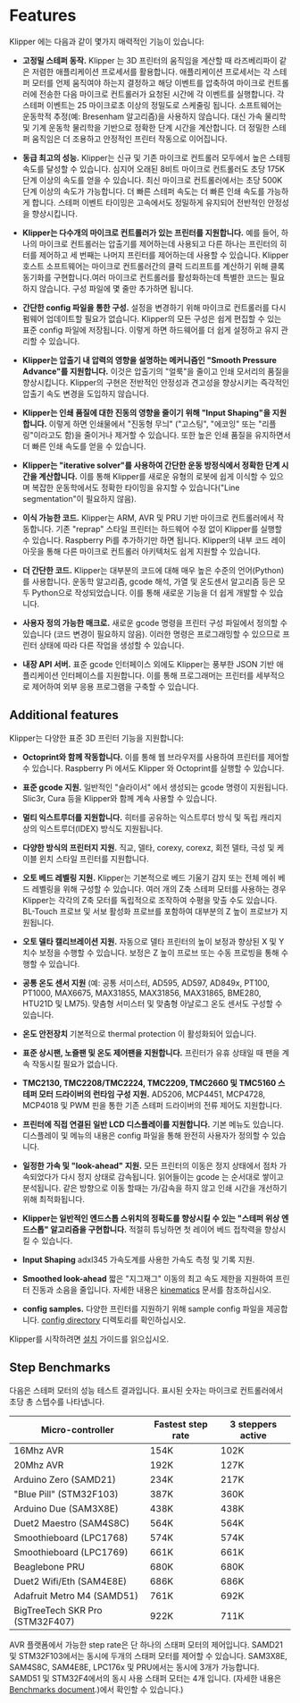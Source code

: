 # Features

Klipper 에는 다음과 같이 몇가지 매력적인 기능이 있습니다:

* <b>고정밀 스테퍼 동작.</b> Klipper 는 3D 프린터의 움직임을 계산할 때 라즈베리파이 같은 저렴한 애플리케이션 프로세서를 활용합니다. 애플리케이션 프로세서는 각 스테퍼 모터를 언제 움직여야 하는지 결정하고 해당 이벤트를 압축하여 마이크로 컨트롤러에 전송한 다음 마이크로 컨트롤러가 요청된 시간에 각 이벤트를 실행합니다. 각 스테퍼 이벤트는 25 마이크로초 이상의 정밀도로 스케줄링 됩니다. 소프트웨어는 운동학적 추정(예: Bresenham 알고리즘)을 사용하지 않습니다. 대신 가속 물리학 및 기계 운동학 물리학을 기반으로 정확한 단계 시간을 계산합니다. 더 정밀한 스테퍼 움직임은 더 조용하고 안정적인 프린터 작동으로 이어집니다.

* <b>동급 최고의 성능.</b> Klipper는 신규 및 기존 마이크로 컨트롤러 모두에서 높은 스테핑 속도를 달성할 수 있습니다. 심지어 오래된 8비트 마이크로 컨트롤러도 초당 175K 단계 이상의 속도를 얻을 수 있습니다. 최신 마이크로 컨트롤러에서는 초당 500K 단계 이상의 속도가 가능합니다. 더 빠른 스테퍼 속도는 더 빠른 인쇄 속도를 가능하게 합니다. 스테퍼 이벤트 타이밍은 고속에서도 정밀하게 유지되어 전반적인 안정성을 향상시킵니다.

* <b>Klipper는 다수개의 마이크로 컨트롤러가 있는 프린터를 지원합니다.</b> 예를 들어, 하나의 마이크로 컨트롤러는 압출기를 제어하는데 사용되고 다른 하나는 프린터의 히터를 제어하고 세 번째는 나머지 프린터를 제어하는데 사용할 수 있습니다. Klipper 호스트 소프트웨어는 마이크로 컨트롤러간의 클럭 드리프트를 계산하기 위해 클록 동기화를 구현합니다.여러 마이크로 컨트롤러를 활성화하는데 특별한 코드는 필요하지 않습니다. 구성 파일에 몇 줄만 추가하면 됩니다.

* <b>간단한 config 파일을 통한 구성.</b> 설정을 변경하기 위해 마이크로 컨트롤러를 다시 펌웨어 업데이트할 필요가 없습니다. Klipper의 모든 구성은 쉽게 편집할 수 있는 표준 config 파일에 저장됩니다. 이렇게 하면 하드웨어를 더 쉽게 설정하고 유지 관리할 수 있습니다.

* <b>Klipper는 압출기 내 압력의 영향을 설명하는 메커니즘인 "Smooth Pressure Advance"를 지원합니다.</b> 이것은 압출기의 "얼룩"을 줄이고 인쇄 모서리의 품질을 향상시킵니다. Klipper의 구현은 전반적인 안정성과 견고성을 향상시키는 즉각적인 압출기 속도 변경을 도입하지 않습니다.

* <b>Klipper는 인쇄 품질에 대한 진동의 영향을 줄이기 위해 "Input Shaping"을 지원합니다.</b> 이렇게 하면 인쇄물에서 "진동형 무늬" ("고스팅", "에코잉" 또는 "리플링"이라고도 함)을 줄이거나 제거할 수 있습니다. 또한 높은 인쇄 품질을 유지하면서 더 빠른 인쇄 속도를 얻을 수 있습니다.

* <b>Klipper는 "iterative solver"를 사용하여 간단한 운동 방정식에서 정확한 단계 시간을 계산합니다.</b> 이를 통해 Klipper를 새로운 유형의 로봇에 쉽게 이식할 수 있으며 복잡한 운동학에서도 정확한 타이밍을 유지할 수 있습니다("Line segmentation"이 필요하지 않음).
 
* <b>이식 가능한 코드.</b> Klipper는 ARM, AVR 및 PRU 기반 마이크로 컨트롤러에서 작동합니다. 기존 "reprap" 스타일 프린터는 하드웨어 수정 없이 Klipper를 실행할 수 있습니다. Raspberry Pi를 추가하기만 하면 됩니다. Klipper의 내부 코드 레이아웃을 통해 다른 마이크로 컨트롤러 아키텍처도 쉽게 지원할 수 있습니다.

* <b>더 간단한 코드.</b> Klipper는 대부분의 코드에 대해 매우 높은 수준의 언어(Python)를 사용합니다. 운동학 알고리즘, gcode 해석, 가열 및 온도센서 알고리즘 등은 모두 Python으로 작성되었습니다. 이를 통해 새로운 기능을 더 쉽게 개발할 수 있습니다.

* <b>사용자 정의 가능한 매크로.</b> 새로운 gcode 명령을 프린터 구성 파일에서 정의할 수 있습니다 (코드 변경이 필요하지 않음). 이러한 명령은 프로그래밍할 수 있으므로 프린터 상태에 따라 다른 작업을 생성할 수 있습니다.

* <b>내장 API 서버.</b> 표준 gcode 인터페이스 외에도 Klipper는 풍부한 JSON 기반 애플리케이션 인터페이스를 지원합니다. 이를 통해 프로그래머는 프린터를 세부적으로 제어하여 외부 응용 프로그램을 구축할 수 있습니다.

## Additional features

Klipper는 다양한 표준 3D 프린터 기능을 지원합니다:

* <b>Octoprint와 함께 작동합니다.</b> 이를 통해 웹 브라우저를 사용하여 프린터를 제어할 수 있습니다. Raspberry Pi 에서도 Klipper 와 Octoprint를 실행할 수 있습니다.

* <b>표준 gcode 지원.</b> 일반적인 "슬라이서" 에서 생성되는 gcode 명령이 지원됩니다. Slic3r, Cura 등을 Klipper와 함께 계속 사용할 수 있습니다.

* <b>멀티 익스트루더를 지원합니다.</b> 히터를 공유하는 익스트루더 방식 및 독립 캐리지 상의 익스트루더(IDEX) 방식도 지원됩니다.

* <b>다양한 방식의 프린터지 지원.</b> 직교, 델타, corexy, corexz, 회전 델타, 극성 및 케이블 윈치 스타일 프린터를 지원합니다.

* <b>오토 베드 레벨링 지원.</b> Klipper는 기본적으로 베드 기울기 감지 또는 전체 메쉬 베드 레벨링을 위해 구성할 수 있습니다. 여러 개의 Z축 스테퍼 모터를 사용하는 경우 Klipper는 각각의 Z축 모터를 독립적으로 조작하여 수평을 맞출 수도 있습니다. BL-Touch 프로브 및 서보 활성화 프로브를 포함하여 대부분의 Z 높이 프로브가 지원됩니다.

* <b>오토 델타 캘리브레이션 지원.</b> 자동으로 델타 프린터의 높이 보정과 향상된 X 및 Y 치수 보정을 수행할 수 있습니다. 보정은 Z 높이 프로브 또는 수동 프로빙을 통해 수행할 수 있습니다.

* <b>공통 온도 센서 지원</b> (예: 공통 서미스터, AD595, AD597, AD849x, PT100, PT1000, MAX6675, MAX31855, MAX31856, MAX31865, BME280, HTU21D 및 LM75). 맞춤형 서미스터 및 맞춤형 아날로그 온도 센서도 구성할 수 있습니다.

* <b>온도 안전장치</b> 기본적으로 thermal protection 이 활성화되어 있습니다.
 
* <b>표준 상시팬, 노즐팬 및 온도 제어팬을 지원합니다.</b> 프린터가 유휴 상태일 때 팬을 계속 작동시킬 필요가 없습니다.

* <b>TMC2130, TMC2208/TMC2224, TMC2209, TMC2660 및 TMC5160 스테퍼 모터 드라이버의 런타임 구성 지원.</b> AD5206, MCP4451, MCP4728, MCP4018 및 PWM 핀을 통한 기존 스테퍼 드라이버의 전류 제어도 지원합니다.

* <b>프린터에 직접 연결된 일반 LCD 디스플레이를 지원합니다.</b> 기본 메뉴도 있습니다. 디스플레이 및 메뉴의 내용은 config 파일을 통해 완전히 사용자가 정의할 수 있습니다.

* <b>일정한 가속 및 "look-ahead" 지원.</b> 모든 프린터의 이동은 정지 상태에서 점차 가속되었다가 다시 정지 상태로 감속됩니다. 읽어들이는 gcode 는 순서대로 쌓이고 분석됩니다. 같은 방향으로 이동 할때는 가/감속을 하지 않고 인쇄 시간을 개선하기 위해 최적화됩니다.

* <b>Klipper는 일반적인 엔드스톱 스위치의 정확도를 향상시킬 수 있는 "스테퍼 위상 엔드스톱" 알고리즘을 구현합니다.</b> 적절히 튜닝하면 첫 레이어 베드 접착력을 향상시킬 수 있습니다.

* <b>Input Shaping</b> adxl345 가속도계를 사용한 가속도 측정 및 기록 지원.

* <b>Smoothed look-ahead</b> 짧은 "지그재그" 이동의 최고 속도 제한을 지원하여 프린터 진동과 소음을 줄입니다. 자세한 내용은 [kinematics](Kinematics.md) 문서를 참조하십시오.

* <b>config samples.</b> 다양한 프린터를 지원하기 위해 sample config 파일을 제공합니다. [config directory](../config/) 디렉토리를 확인하십시오.

Klipper를 시작하려면 [설치](Installation.md) 가이드를 읽으십시오.

## Step Benchmarks

다음은 스테퍼 모터의 성능 테스트 결과입니다. 표시된 숫자는 마이크로 컨트롤러에서 초당 총 스텝수를 나타냅니다.

| Micro-controller                | Fastest step rate | 3 steppers active |
| ------------------------------- | ----------------- | ----------------- |
| 16Mhz AVR                       | 154K              | 102K              |
| 20Mhz AVR                       | 192K              | 127K              |
| Arduino Zero (SAMD21)           | 234K              | 217K              |
| "Blue Pill" (STM32F103)         | 387K              | 360K              |
| Arduino Due (SAM3X8E)           | 438K              | 438K              |
| Duet2 Maestro (SAM4S8C)         | 564K              | 564K              |
| Smoothieboard (LPC1768)         | 574K              | 574K              |
| Smoothieboard (LPC1769)         | 661K              | 661K              |
| Beaglebone PRU                  | 680K              | 680K              |
| Duet2 Wifi/Eth (SAM4E8E)        | 686K              | 686K              |
| Adafruit Metro M4 (SAMD51)      | 761K              | 692K              |
| BigTreeTech SKR Pro (STM32F407) | 922K              | 711K              |

AVR 플랫폼에서 가능한 step rate은 단 하나의 스태퍼 모터의 제어입니다. SAMD21 및 STM32F103에서는 동시에 두개의 스태퍼 모터를 제어할 수 있습니다. SAM3X8E, SAM4S8C, SAM4E8E, LPC176x 및 PRU에서는 동시에 3개가 가능합니다. SAMD51 및 STM32F4에서의 동시 사용 스태퍼 모터는 4개 입니다. (자세한 내용은 [Benchmarks document](Benchmarks.md).)에서 확인할 수 있습니다.)
